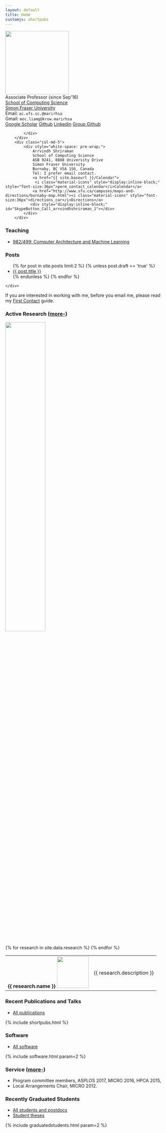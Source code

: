 ```yaml
---
layout: default
title: Home
customjs: shortpubs
---
```


<div class="container">
    <div class="row">
        <div class="col-md-4">
            <img src="{{ site.baseurl }}/public/images/BeFunky.jpg" width="200px" /><br>  
            Associate Professor (since Sep'16) <br>
            <a href="http://www.cs.sfu.ca">School of Computing Science</a> <br>
            <a href="http://www.sfu.ca">Simon Fraser University</a> <br>
            Email: <code><span class="rev">ac.ufs.sc.@marirhsa</span></code> <br>
            Gmail: <code><span class="rev">moc.liamg@krow.marirhsa</span></code><br>
            <div class="button-group">
                <a href="https://scholar.google.ca/citations?user=ZuBFPTcAAAAJ&hl=en" class="button">Google Scholar</a>
                <a href="https://github.com/ashriram" class="button">Github</a>
                <a href="https://ca.linkedin.com/in/ashriram" class="button">Linkedin</a>
                <a href="https://github.com/sfu-arch" class="button">Group Github</a>

            </div>
        </div>
        <div class="col-md-5">
            <div style="white-space: pre-wrap;">
                Arrvindh Shriraman
                School of Computing Science
                ASB 9241, 8888 University Drive
                Simon Fraser University
                Burnaby, BC V5A 1S6, Canada
                Tel: I prefer email contact.
                <a href="{{ site.baseurl }}/Calendar">
                 <i class="material-icons" style="display:inline-block;" style="font-size:36px">perm_contact_calendar</i>Calendar</a>
                <a href="http://www.sfu.ca/campuses/maps-and-directions/burnaby-map.html"><i class="material-icons" style="font-size:36px">directions_car</i>Directions</a>
               <div style="display:inline-block;" id="SkypeButton_Call_arrvindhshriraman_1"></div>
            </div>
        </div>

<!-- <div class="more">
    <ul class="navigate">
        <li><a href="{{ site.baseurl }}/news">more...</a></li>
        <li><a href="{{ site.baseurl }}/tags">Sorted by tags</a></li>
    </ul>
</div>
   -->
   <div class="col-md-3">

<h3 id="teaching">Teaching</h3>
<ul>
  <li> <a href="{{ site.baseurl }}/Courses/CSARCH/">982/499: Computer Architecture and Machine Learning </a></li>
</ul>

<h3> Posts </h3>
<ul class="posts">
  {% for post in site.posts limit:2 %}
    {% unless post.draft == 'true' %}
      <li>
        <a href="{{ site.baseurl }}{{ post.url }}">
          <div>
            <span class="title">{{ post.title }}</span>
        </div>
        </a>
      </li>
    {% endunless %}
  {% endfor %}
</ul>
</div>

    </div>

</div>

<div class="alert alert-info">
If you are interested in working with me, before you email me, please read my <a href="{{ site.baseurl }}/firstcontact">First Contact</a> guide.
</div>

<!-- <div id="slider">
    <img src="{{ site.baseurl }}/public/images/BeFunky.jpg" alt="Slide 1" />
    <img data-src="{{ site.baseurl }}/public/images/BeFunky.jpg" alt="Slide 2" />
    <img data-src="{{ site.baseurl }}/public/images/BeFunky.jpg" alt="Slide 3" />
    <script src="{{ site.baseurl }}/public/js/images.js"></script>
</div>
 -->

### Active Research <a href="{{ site.baseurl }}/research">(more-)</a>

<img src="{{ site.baseurl }}/public/images/research_wordle_black.png" width="50%" /><br>

<table class="table">
{% for research in site.data.research %}
    <tr>
        <td>
            <b>{{ research.name }}</b>
<img src="{{ site.baseurl }}/public/images/{{ research.picture }}" width="100px" />  </td>
<td>
 <span class="smaller"> {{ research.description }} </span>
        <!-- <ul class="smaller"><li>After: {{ postdoc.after }}</li></ul> -->
    </td>
</tr>
{% endfor %}
</table>

<!-- * Hardware accelerators -->
<!-- //* Cache Coherence and Memory Hierarchy -->
<!-- * Parallelism and Synchronization -->
<!-- //* Energy Efficiency -->

<!--
<p><span class="moreinfo"><a href="{{ site.baseurl }}/news">All news and posts ...</a></span></p>
-->

### Recent Publications and Talks

<div class="more">
    <ul class="navigate">
        <li><a href="{{ site.baseurl }}/publications">All publications</a></li>
    </ul>
</div>

{% include shortpubs.html %}

### Software

<div class="more">
    <ul class="navigate">
        <li><a href="{{ site.baseurl }}/software">All software</a></li>
    </ul>
</div>

{% include software.html param=2 %}

### Service (<a href="{{ site.baseurl }}/service">more-</a>)

- Program committee members, ASPLOS 2017, MICRO 2016, HPCA 2015,
- Local Arrangements Chair, MICRO 2012.

### Recently Graduated Students

<div class="more">
    <ul class="navigate">
        <li><a href="{{ site.baseurl }}/people">All students and postdocs</a></li>
        <li><a href="{{ site.baseurl }}/theses">Student theses</a></li>
    </ul>
</div>

{% include graduatedstudents.html param=2 %}

<script src="{{ site.baseurl }}/public/js/ideal-image-slider.js"></script>
<script>
    var slider = new IdealImageSlider.Slider('#slider');
    slider.start();
</script>

<script type="text/javascript" src="https://secure.skypeassets.com/i/scom/js/skype-uri.js"></script>

<script type="text/javascript">
 Skype.ui({
 "name": "chat",
 "element": "SkypeButton_Call_arrvindhshriraman_1",
 "participants": ["arrvindhshriraman"]
 });
</script>
